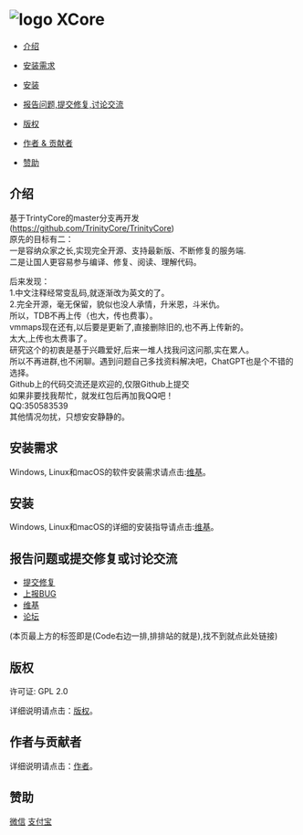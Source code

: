﻿# ![logo](http://m.qpic.cn/psc?/V52nY6a20lzs8U1Wv03f33HFbw43TrKC/bqQfVz5yrrGYSXMvKr.cqad44szbS8X0Ps9P2rb6ioZ.IEkHmy93jWFHC1wIznHyNosj8F9Zh8uGBSXiOwarjryde0sIuzb6NL3T3uLjVrQ!/b&bo=2QDRAAAAAAADByo!&rf=viewer_4) XCore

* [介绍](#介绍)

* [安装需求](#安装需求)

* [安装](#安装)

* [报告问题,提交修复,讨论交流](#报告问题或提交修复或讨论交流)

* [版权](#版权)

* [作者 &amp; 贡献者](#作者与贡献者)

* [赞助](#赞助)

## 介绍

基于TrintyCore的master分支再开发<br>
(https://github.com/TrinityCore/TrinityCore)<br>
原先的目标有二：<br>
一是容纳众家之长,实现完全开源、支持最新版、不断修复的服务端.<br>
二是让国人更容易参与编译、修复、阅读、理解代码。<br>

后来发现：<br>
1.中文注释经常变乱码,就逐渐改为英文的了。<br>
2.完全开源，毫无保留，貌似也没人承情，升米恩，斗米仇。<br>
所以，TDB不再上传（也大，传也费事）。<br>
vmmaps现在还有,以后要是更新了,直接删除旧的,也不再上传新的。<br>
太大,上传也太费事了。<br>
研究这个的初衷是基于兴趣爱好,后来一堆人找我问这问那,实在累人。<br>
所以不再进群,也不闲聊。遇到问题自己多找资料解决吧，ChatGPT也是个不错的选择。<br>
Github上的代码交流还是欢迎的,仅限Github上提交<br>
如果非要找我帮忙，就发红包后再加我QQ吧！<br>
QQ:350583539<br>
其他情况勿扰，只想安安静静的。<br>
## 安装需求

Windows, Linux和macOS的软件安装需求请点击:[维基](https://trinitycore.info/en/install/requirements)。



## 安装
Windows, Linux和macOS的详细的安装指导请点击:[维基](https://trinitycore.info/en/home)。


## 报告问题或提交修复或讨论交流
* [提交修复](https://github.com/xuehyc/XCore/pulls)
* [上报BUG](https://github.com/xuehyc/XCore/discussions/30)
* [维基](https://github.com/xuehyc/XCore/wiki)
* [论坛](https://github.com/xuehyc/XCore/discussions)

(本页最上方的标签即是(Code右边一排,排排站的就是),找不到就点此处链接)

## 版权

许可证: GPL 2.0

详细说明请点击：[版权](COPYING)。

## 作者与贡献者

详细说明请点击：[作者](AUTHORS)。

## 赞助
[微信](https://www.kdocs.cn/l/chBq7Z1jTdU8)
[支付宝](https://kdocs.cn/l/cspwUBM7pkBg)

